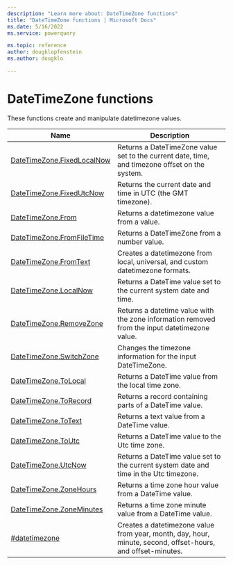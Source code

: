 ```yaml
---
description: "Learn more about: DateTimeZone functions"
title: "DateTimeZone functions | Microsoft Docs"
ms.date: 5/16/2022
ms.service: powerquery

ms.topic: reference
author: dougklopfenstein
ms.author: dougklo

---
```

# DateTimeZone functions

These functions create and manipulate datetimezone values.

|Name|Description|
|------------|---------------|
|[DateTimeZone.FixedLocalNow](datetimezone-fixedlocalnow.md)|Returns a DateTimeZone value set to the current date, time, and timezone offset on the system.|
|[DateTimeZone.FixedUtcNow](datetimezone-fixedutcnow.md)|Returns the current date and time in UTC (the GMT timezone).|
|[DateTimeZone.From](datetimezone-from.md)|Returns a datetimezone value from a value.|
|[DateTimeZone.FromFileTime](datetimezone-fromfiletime.md)|Returns a DateTimeZone from a number value.|
|[DateTimeZone.FromText](datetimezone-fromtext.md)|Creates a datetimezone from local, universal, and custom datetimezone formats.|
|[DateTimeZone.LocalNow](datetimezone-localnow.md)|Returns a DateTime value set to the current system date and time.|
|[DateTimeZone.RemoveZone](datetimezone-removezone.md)|Returns a datetime value with the zone information removed from the input datetimezone value.|
|[DateTimeZone.SwitchZone](datetimezone-switchzone.md)|Changes the timezone information for the input DateTimeZone.|
|[DateTimeZone.ToLocal](datetimezone-tolocal.md)|Returns a DateTime value from the local time zone.|
|[DateTimeZone.ToRecord](datetimezone-torecord.md)|Returns a record containing parts of a DateTime value.|
|[DateTimeZone.ToText](datetimezone-totext.md)|Returns a text value from a DateTime value.|
|[DateTimeZone.ToUtc](datetimezone-toutc.md)|Returns a DateTime value to the Utc time zone.|
|[DateTimeZone.UtcNow](datetimezone-utcnow.md)|Returns a DateTime value set to the current system date and time in the Utc timezone.|
|[DateTimeZone.ZoneHours](datetimezone-zonehours.md)|Returns a time zone hour value from a DateTime value.|
|[DateTimeZone.ZoneMinutes](datetimezone-zoneminutes.md)|Returns a time zone minute value from a DateTime value.|
|[#datetimezone](sharpdatetimezone.md)|Creates a datetimezone value from year, month, day, hour, minute, second, offset-hours, and offset-minutes.|
